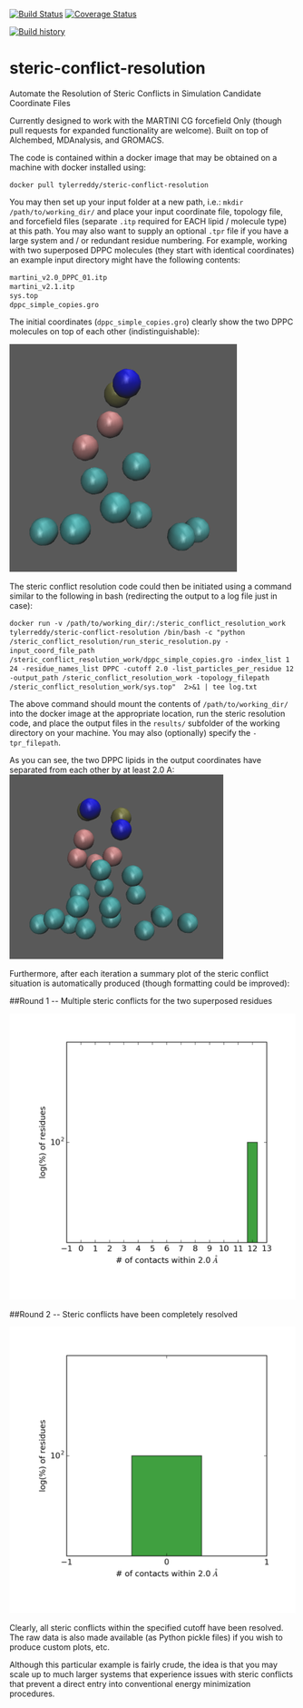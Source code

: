 [![Build Status](https://travis-ci.org/tylerjereddy/steric-conflict-resolution.svg?branch=master)](https://travis-ci.org/tylerjereddy/steric-conflict-resolution)
[![Coverage Status](https://coveralls.io/repos/github/tylerjereddy/steric-conflict-resolution/badge.svg?branch=master)](https://coveralls.io/github/tylerjereddy/steric-conflict-resolution?branch=master)

[![Build history](https://buildstats.info/travisci/chart/tylerjereddy/steric-conflict-resolution)](https://travis-ci.org/tylerjereddy/steric-conflict-resolution/builds)
# steric-conflict-resolution
Automate the Resolution of Steric Conflicts in Simulation Candidate Coordinate Files

Currently designed to work with the MARTINI CG forcefield Only (though pull requests for expanded functionality are welcome). Built on top of Alchembed, MDAnalysis, and GROMACS.

The code is contained within a docker image that may be obtained on a machine with docker installed using:
```
docker pull tylerreddy/steric-conflict-resolution
```

You may then set up your input folder at a new path, i.e.: `mkdir /path/to/working_dir/` and place your input coordinate file, topology file, and forcefield files (separate `.itp` required for EACH lipid / molecule type) at this path. You may also want to supply an optional `.tpr` file if you have a large system and / or redundant residue numbering. For example, working with two superposed DPPC molecules (they start with identical coordinates) an example input directory might have the following contents:
```
martini_v2.0_DPPC_01.itp
martini_v2.1.itp
sys.top
dppc_simple_copies.gro
```
The initial coordinates (`dppc_simple_copies.gro`) clearly show the two DPPC molecules on top of each other (indistinguishable): 

![DPPC before](images/dppc_before.png)  

The steric conflict resolution code could then be initiated using a command similar to the following in bash (redirecting the output to a log file just in case):
```
docker run -v /path/to/working_dir/:/steric_conflict_resolution_work tylerreddy/steric-conflict-resolution /bin/bash -c "python /steric_conflict_resolution/run_steric_resolution.py -input_coord_file_path /steric_conflict_resolution_work/dppc_simple_copies.gro -index_list 1 24 -residue_names_list DPPC -cutoff 2.0 -list_particles_per_residue 12 -output_path /steric_conflict_resolution_work -topology_filepath /steric_conflict_resolution_work/sys.top"  2>&1 | tee log.txt
```

The above command should mount the contents of `/path/to/working_dir/` into the docker image at the appropriate location, run the steric resolution code, and place the output files in the `results/` subfolder of the working directory on your machine. You may also (optionally) specify the `-tpr_filepath`.

As you can see, the two DPPC lipids in the output coordinates have separated from each other by at least 2.0 A:
![DPPC after](images/dppc_after.png) 

Furthermore, after each iteration a summary plot of the steric conflict situation is automatically produced (though formatting could be improved):

##Round 1 -- Multiple steric conflicts for the two superposed residues

![round 1](images/cumulative_per_residue_steric_conflicts_round_1.png) 

##Round 2 -- Steric conflicts have been completely resolved

![round 2](images/cumulative_per_residue_steric_conflicts_round_2.png) 

Clearly, all steric conflicts within the specified cutoff have been resolved. The raw data is also made available (as Python pickle files) if you wish to produce custom plots, etc.

Although this particular example is fairly crude, the idea is that you may scale up to much larger systems that experience issues with steric conflicts that prevent a direct entry into conventional energy minimization procedures.
